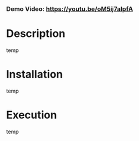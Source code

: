 ### Demo Video: https://youtu.be/oM5ij7aIpfA

# Description

temp

# Installation

temp



# Execution

temp
